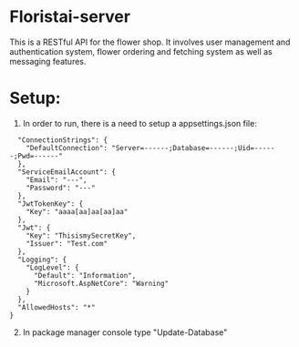 # Floristai-server

This is a RESTful API for the flower shop. It involves user management and authentication system, flower ordering and fetching system as well as messaging features.

# Setup:

1) In order to run, there is a need to setup a appsettings.json file:
```
  "ConnectionStrings": {
    "DefaultConnection": "Server=------;Database=------;Uid=------;Pwd=------"
  },
  "ServiceEmailAccount": {
    "Email": "---",
    "Password": "---"
  },
  "JwtTokenKey": {
    "Key": "aaaa[aa]aa[aa]aa"
  },
  "Jwt": {
    "Key": "ThisismySecretKey",
    "Issuer": "Test.com"
  },
  "Logging": {
    "LogLevel": {
      "Default": "Information",
      "Microsoft.AspNetCore": "Warning"
    }
  },
  "AllowedHosts": "*"
}
```

2) In package manager console type "Update-Database"
